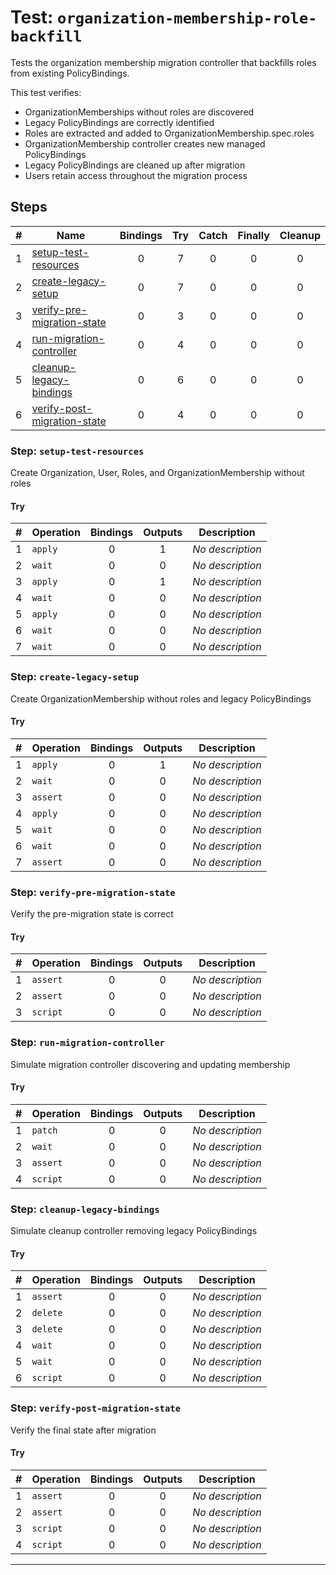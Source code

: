 # Test: `organization-membership-role-backfill`

Tests the organization membership migration controller that backfills roles
from existing PolicyBindings.

This test verifies:
- OrganizationMemberships without roles are discovered
- Legacy PolicyBindings are correctly identified
- Roles are extracted and added to OrganizationMembership.spec.roles
- OrganizationMembership controller creates new managed PolicyBindings
- Legacy PolicyBindings are cleaned up after migration
- Users retain access throughout the migration process


## Steps

| # | Name | Bindings | Try | Catch | Finally | Cleanup |
|:-:|---|:-:|:-:|:-:|:-:|:-:|
| 1 | [setup-test-resources](#step-setup-test-resources) | 0 | 7 | 0 | 0 | 0 |
| 2 | [create-legacy-setup](#step-create-legacy-setup) | 0 | 7 | 0 | 0 | 0 |
| 3 | [verify-pre-migration-state](#step-verify-pre-migration-state) | 0 | 3 | 0 | 0 | 0 |
| 4 | [run-migration-controller](#step-run-migration-controller) | 0 | 4 | 0 | 0 | 0 |
| 5 | [cleanup-legacy-bindings](#step-cleanup-legacy-bindings) | 0 | 6 | 0 | 0 | 0 |
| 6 | [verify-post-migration-state](#step-verify-post-migration-state) | 0 | 4 | 0 | 0 | 0 |

### Step: `setup-test-resources`

Create Organization, User, Roles, and OrganizationMembership without roles

#### Try

| # | Operation | Bindings | Outputs | Description |
|:-:|---|:-:|:-:|---|
| 1 | `apply` | 0 | 1 | *No description* |
| 2 | `wait` | 0 | 0 | *No description* |
| 3 | `apply` | 0 | 1 | *No description* |
| 4 | `wait` | 0 | 0 | *No description* |
| 5 | `apply` | 0 | 0 | *No description* |
| 6 | `wait` | 0 | 0 | *No description* |
| 7 | `wait` | 0 | 0 | *No description* |

### Step: `create-legacy-setup`

Create OrganizationMembership without roles and legacy PolicyBindings

#### Try

| # | Operation | Bindings | Outputs | Description |
|:-:|---|:-:|:-:|---|
| 1 | `apply` | 0 | 1 | *No description* |
| 2 | `wait` | 0 | 0 | *No description* |
| 3 | `assert` | 0 | 0 | *No description* |
| 4 | `apply` | 0 | 0 | *No description* |
| 5 | `wait` | 0 | 0 | *No description* |
| 6 | `wait` | 0 | 0 | *No description* |
| 7 | `assert` | 0 | 0 | *No description* |

### Step: `verify-pre-migration-state`

Verify the pre-migration state is correct

#### Try

| # | Operation | Bindings | Outputs | Description |
|:-:|---|:-:|:-:|---|
| 1 | `assert` | 0 | 0 | *No description* |
| 2 | `assert` | 0 | 0 | *No description* |
| 3 | `script` | 0 | 0 | *No description* |

### Step: `run-migration-controller`

Simulate migration controller discovering and updating membership

#### Try

| # | Operation | Bindings | Outputs | Description |
|:-:|---|:-:|:-:|---|
| 1 | `patch` | 0 | 0 | *No description* |
| 2 | `wait` | 0 | 0 | *No description* |
| 3 | `assert` | 0 | 0 | *No description* |
| 4 | `script` | 0 | 0 | *No description* |

### Step: `cleanup-legacy-bindings`

Simulate cleanup controller removing legacy PolicyBindings

#### Try

| # | Operation | Bindings | Outputs | Description |
|:-:|---|:-:|:-:|---|
| 1 | `assert` | 0 | 0 | *No description* |
| 2 | `delete` | 0 | 0 | *No description* |
| 3 | `delete` | 0 | 0 | *No description* |
| 4 | `wait` | 0 | 0 | *No description* |
| 5 | `wait` | 0 | 0 | *No description* |
| 6 | `script` | 0 | 0 | *No description* |

### Step: `verify-post-migration-state`

Verify the final state after migration

#### Try

| # | Operation | Bindings | Outputs | Description |
|:-:|---|:-:|:-:|---|
| 1 | `assert` | 0 | 0 | *No description* |
| 2 | `assert` | 0 | 0 | *No description* |
| 3 | `script` | 0 | 0 | *No description* |
| 4 | `script` | 0 | 0 | *No description* |

---

